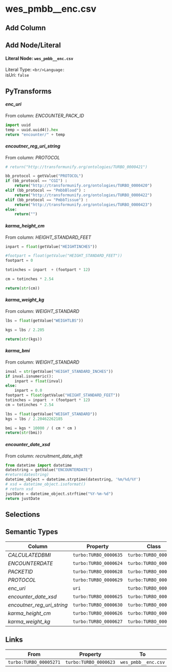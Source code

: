 # wes_pmbb__enc.csv

## Add Column

## Add Node/Literal
#### Literal Node: `wes_pmbb__enc.csv`
Literal Type: ``
<br/>Language: ``
<br/>isUri: `false`


## PyTransforms
#### _enc_uri_
From column: _ENCOUNTER_PACK_ID_
``` python
import uuid
temp = uuid.uuid4().hex
return "encounter/" + temp

```

#### _encoutner_reg_uri_string_
From column: _PROTOCOL_
``` python
# return("http://transformunify.org/ontologies/TURBO_0000421")

bb_protocol = getValue("PROTOCOL")
if (bb_protocol == "CGI") :
    return("http://transformunify.org/ontologies/TURBO_0000420")
elif (bb_protocol == "PmbbBlood") :
    return("http://transformunify.org/ontologies/TURBO_0000422")
elif (bb_protocol == "PmbbTissue") :
    return("http://transformunify.org/ontologies/TURBO_0000423")
else:
    return("")

```

#### _karma_height_cm_
From column: _HEIGHT_STANDARD_FEET_
``` python
inpart = float(getValue("HEIGHTINCHES"))

#footpart = float(getValue("HEIGHT_STANDARD_FEET"))
footpart = 0

totinches = inpart  + (footpart * 12)

cm = totinches * 2.54

return(str(cm))

```

#### _karma_weight_kg_
From column: _WEIGHT_STANDARD_
``` python
lbs = float(getValue("WEIGHTLBS"))

kgs = lbs / 2.205

return(str(kgs))
```

#### _karma_bmi_
From column: _WEIGHT_STANDARD_
``` python
inval = str(getValue("HEIGHT_STANDARD_INCHES"))
if inval.isnumeric():
    inpart = float(inval)
else:
    inpart = 0.0
footpart = float(getValue("HEIGHT_STANDARD_FEET"))
totinches = inpart  + (footpart * 12)
cm = totinches * 2.54

lbs = float(getValue("WEIGHT_STANDARD"))
kgs = lbs / 2.20462262185

bmi = kgs * 10000 / ( cm * cm )
return(str(bmi))
```

#### _encounter_date_xsd_
From column: _recruitment_date_shift_
``` python
from datetime import datetime
datestring = getValue("ENCOUNTERDATE")
#return(datestring)
datetime_object = datetime.strptime(datestring, '%m/%d/%Y')
# xsd = datetime_object.isoformat()
# return xsd
justDate = datetime_object.strftime("%Y-%m-%d")
return justDate
```


## Selections

## Semantic Types
| Column | Property | Class |
|  ----- | -------- | ----- |
| _CALCULATEDBMI_ | `turbo:TURBO_0000635` | `turbo:TURBO_00005271`|
| _ENCOUNTERDATE_ | `turbo:TURBO_0000624` | `turbo:TURBO_00005271`|
| _PACKETID_ | `turbo:TURBO_0000628` | `turbo:TURBO_00005271`|
| _PROTOCOL_ | `turbo:TURBO_0000629` | `turbo:TURBO_00005271`|
| _enc_uri_ | `uri` | `turbo:TURBO_00005271`|
| _encounter_date_xsd_ | `turbo:TURBO_0000625` | `turbo:TURBO_00005271`|
| _encoutner_reg_uri_string_ | `turbo:TURBO_0000630` | `turbo:TURBO_00005271`|
| _karma_height_cm_ | `turbo:TURBO_0000626` | `turbo:TURBO_00005271`|
| _karma_weight_kg_ | `turbo:TURBO_0000627` | `turbo:TURBO_00005271`|


## Links
| From | Property | To |
|  --- | -------- | ---|
| `turbo:TURBO_00005271` | `turbo:TURBO_0000623` | `wes_pmbb__enc.csv`|
